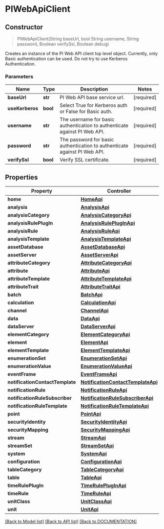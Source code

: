 # PIWebApiClient

## **Constructor**
> PIWebApiClient(String baseUrl, bool String username, String password, Boolean verifySsl, Boolean debug)

Creates an instance of the PI Web API client top level object. Currently, only Basic authentication can be used. Do not try to use Kerberos Authentication.

### Parameters

Name | Type | Description | Notes
------------- | ------------- | ------------- | -------------
**baseUrl** | **str**| PI Web API base service url. | [required]
**useKerberos** | **bool**| Select True for Kerberos auth or False for Basic auth. | [required]
**username** | **str**| The username for basic authentication to authenticate against PI Web API. | [required]
**password** | **str**| The password for basic authentication to authenticate against PI Web API. | [required]
**verifySsl** | **bool**| Verify SSL certificate.| [required]

## **Properties**

Property | Controller
------------ | -------------
**home** | [**HomeApi**](/docs/api/HomeApi.md)
**analysis** | [**AnalysisApi**](/docs/api/AnalysisApi.md)
**analysisCategory** | [**AnalysisCategoryApi**](/docs/api/AnalysisCategoryApi.md)
**analysisRulePlugIn** | [**AnalysisRulePlugInApi**](/docs/api/AnalysisRulePlugInApi.md)
**analysisRule** | [**AnalysisRuleApi**](/docs/api/AnalysisRuleApi.md)
**analysisTemplate** | [**AnalysisTemplateApi**](/docs/api/AnalysisTemplateApi.md)
**assetDatabase** | [**AssetDatabaseApi**](/docs/api/AssetDatabaseApi.md)
**assetServer** | [**AssetServerApi**](/docs/api/AssetServerApi.md)
**attributeCategory** | [**AttributeCategoryApi**](/docs/api/AttributeCategoryApi.md)
**attribute** | [**AttributeApi**](/docs/api/AttributeApi.md)
**attributeTemplate** | [**AttributeTemplateApi**](/docs/api/AttributeTemplateApi.md)
**attributeTrait** | [**AttributeTraitApi**](/docs/api/AttributeTraitApi.md)
**batch** | [**BatchApi**](/docs/api/BatchApi.md)
**calculation** | [**CalculationApi**](/docs/api/CalculationApi.md)
**channel** | [**ChannelApi**](/docs/api/ChannelApi.md)
**data** | [**DataApi**](/docs/api/DataApi.md)
**dataServer** | [**DataServerApi**](/docs/api/DataServerApi.md)
**elementCategory** | [**ElementCategoryApi**](/docs/api/ElementCategoryApi.md)
**element** | [**ElementApi**](/docs/api/ElementApi.md)
**elementTemplate** | [**ElementTemplateApi**](/docs/api/ElementTemplateApi.md)
**enumerationSet** | [**EnumerationSetApi**](/docs/api/EnumerationSetApi.md)
**enumerationValue** | [**EnumerationValueApi**](/docs/api/EnumerationValueApi.md)
**eventFrame** | [**EventFrameApi**](/docs/api/EventFrameApi.md)
**notificationContactTemplate** | [**NotificationContactTemplateApi**](/docs/api/NotificationContactTemplateApi.md)
**notificationRule** | [**NotificationRuleApi**](/docs/api/NotificationRuleApi.md)
**notificationRuleSubscriber** | [**NotificationRuleSubscriberApi**](/docs/api/NotificationRuleSubscriberApi.md)
**notificationRuleTemplate** | [**NotificationRuleTemplateApi**](/docs/api/NotificationRuleTemplateApi.md)
**point** | [**PointApi**](/docs/api/PointApi.md)
**securityIdentity** | [**SecurityIdentityApi**](/docs/api/SecurityIdentityApi.md)
**securityMapping** | [**SecurityMappingApi**](/docs/api/SecurityMappingApi.md)
**stream** | [**StreamApi**](/docs/api/StreamApi.md)
**streamSet** | [**StreamSetApi**](/docs/api/StreamSetApi.md)
**system** | [**SystemApi**](/docs/api/SystemApi.md)
**configuration** | [**ConfigurationApi**](/docs/api/ConfigurationApi.md)
**tableCategory** | [**TableCategoryApi**](/docs/api/TableCategoryApi.md)
**table** | [**TableApi**](/docs/api/TableApi.md)
**timeRulePlugIn** | [**TimeRulePlugInApi**](/docs/api/TimeRulePlugInApi.md)
**timeRule** | [**TimeRuleApi**](/docs/api/TimeRuleApi.md)
**unitClass** | [**UnitClassApi**](/docs/api/UnitClassApi.md)
**unit** | [**UnitApi**](/docs/api/UnitApi.md)

[[Back to Model list]](../DOCUMENTATION.md#documentation-for-models) [[Back to API list]](../DOCUMENTATION.md#documentation-for-api-endpoints) [[Back to DOCUMENTATION]](../DOCUMENTATION.md)
